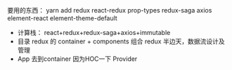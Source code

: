 要用的东西：
yarn add redux react-redux prop-types redux-saga axios element-react element-theme-default


- 计算栈：
    react+redux+redux-saga+axios+immutable
- 目录
    redux 的 container + components 组合
    redux 半边天，数据流设计及管理
- App 去到container 因为HOC一下 Provider
